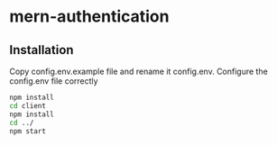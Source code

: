 # mern-authentication

## Installation

Copy config.env.example file and rename it config.env. Configure the config.env file correctly

```sh
npm install
cd client
npm install
cd ../
npm start
```

